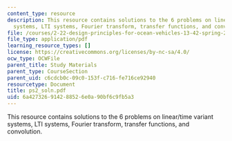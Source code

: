 ```yaml
---
content_type: resource
description: This resource contains solutions to the 6 problems on linear/time variant
  systems, LTI systems, Fourier transform, transfer functions, and convolution.
file: /courses/2-22-design-principles-for-ocean-vehicles-13-42-spring-2005/6a427326914288526e0a90bf6c9fb5a3_ps2_soln.pdf
file_type: application/pdf
learning_resource_types: []
license: https://creativecommons.org/licenses/by-nc-sa/4.0/
ocw_type: OCWFile
parent_title: Study Materials
parent_type: CourseSection
parent_uid: c6cdcb0c-09c0-153f-c716-fe716ce92940
resourcetype: Document
title: ps2_soln.pdf
uid: 6a427326-9142-8852-6e0a-90bf6c9fb5a3
---
```

This resource contains solutions to the 6 problems on linear/time variant systems, LTI systems, Fourier transform, transfer functions, and convolution.